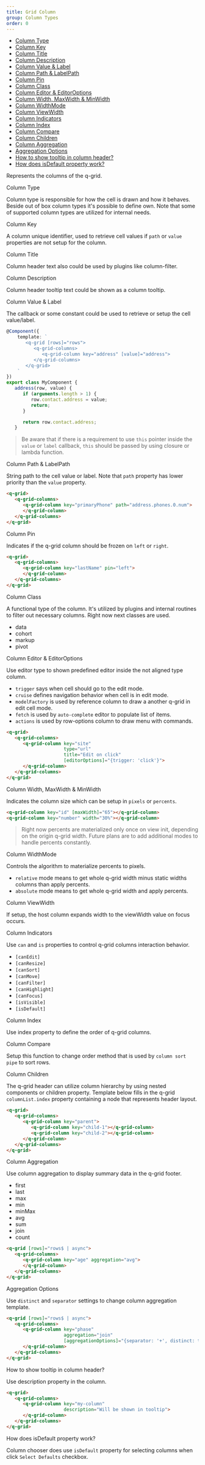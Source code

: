 ```yaml
---
title: Grid Column
group: Column Types
order: 0
---
```

- [Column Type](#column-type)
- [Column Key](#column-key)
- [Column Title](#column-title)
- [Column Description](#column-description)
- [Column Value & Label](#column-value-&-label)
- [Column Path & LabelPath](#column-path-&-labelPath)
- [Column Pin](#column-pin)
- [Column Class](#column-class)
- [Column Editor & EditorOptions](#column-editor-&-editorOptions)
- [Column Width, MaxWidth & MinWidth](#column-width-maxWidth-&-minWidth)
- [Column WidthMode](#column-widthMode)
- [Column ViewWidth](#column-viewWidth)
- [Column Indicators](#column-indicators)
- [Column Index](#column-index)
- [Column Compare](#column-compare)
- [Column Children](#column-children)
- [Column Aggregation](#column-aggregation)
- [Aggregation Options](#aggregation-options)
- [How to show tooltip in column header?](#how-to-show-tooltip-in-column-header)
- [How does isDefault property work?](#how-does-isDefault-property-work)


Represents the columns of the q-grid.

<a name="#column-type">
   Column Type
</a>

Column type is responsible for how the cell is drawn and how it behaves. Beside out of box column types it's possible to define own.  Note that some of supported column types are utilized for internal needs.

<a name="#column-key">
   Column Key
</a>

A column unique identifier, used to retrieve cell values if `path` or `value` properties are not setup for the column.

<a name="#column-title">
   Column Title
</a>

Column header text also could be used by plugins like column-filter.

<a name="#column-description">
   Column Description
</a>

Column header tooltip text could be shown as a column tooltip.

<a name="#column-value-&-label">
   Column Value & Label
</a>

The callback or some constant could be used to retrieve or setup the cell value/label.

```typescript
@Component({
    template: `
       <q-grid [rows]="rows">
          <q-grid-columns>
             <q-grid-column key="address" [value]="address">
          </q-grid-columns>
       </q-grid>
    `
})
export class MyComponent {
   address(row, value) {
      if (arguments.length > 1) {
         row.contact.address = value;
         return;
      }

      return row.contact.address;
   }
```

> Be aware that if there is a requirement to use `this` pointer inside the `value` or `label` callback, `this` should be passed by using closure or lambda function.

<a name="#column-path-&-labelPath">
   Column Path & LabelPath
</a>

String path to the cell value or label. Note that `path` property has lower priority than the `value` property.

```html
<q-grid>
   <q-grid-columns>
      <q-grid-column key="primaryPhone" path="address.phones.0.num">
      </q-grid-column>
   </q-grid-columns>
</q-grid>

```

<a name="#column-pin">
   Column Pin
</a>

Indicates if the q-grid column should be frozen on `left` or `right`.

```html
<q-grid>
   <q-grid-columns>
      <q-grid-column key="lastName" pin="left">
      </q-grid-column>
   </q-grid-columns>
</q-grid>
```

<a name="#column-class">
   Column Class
</a>

A functional type of the column. It's utilized by plugins and internal routines to filter out necessary columns. Right now next classes are used.

* data
* cohort
* markup
* pivot

<a name="#column-editor-&-editorOptions">
   Column Editor & EditorOptions
</a>

Use editor type to shown predefined editor inside the not aligned type column.

* `trigger` says when cell should go to the edit mode.
* `cruise` defines navigation behavior when cell is in edit mode.
* `modelFactory` is used by reference column to draw a another q-grid in edit cell mode.
* `fetch` is used by `auto-complete` editor to populate list of items.
* `actions` is used by row-options column to draw menu with commands.

```html
<q-grid>
   <q-grid-columns>      
      <q-grid-column key="site"
                     type="url"
                     title="Edit on click"
                     [editorOptions]="{trigger: 'click'}">
      </q-grid-column>
   </q-grid-columns>
</q-grid>
```

<a name="#column-width-waxWidth-&-minWidth">
   Column Width, MaxWidth & MinWidth
</a>

Indicates the column size which can be setup in `pixels` or `percents`. 

```html
<q-grid-column key="id" [maxWidth]="65"></q-grid-column>
<q-grid-column key="number" width="30%"></q-grid-column>
```
   
> Right now percents are materialized only once on view init, depending on the origin q-grid width. Future plans are to add additional modes to handle percents constantly.

<a name="#column-widthMode">
   Column WidthMode
</a>

Controls the algorithm to materialize percents to pixels. 

* `relative` mode means to get whole q-grid width minus static widths columns than apply percents.
* `absolute` mode means to get whole q-grid width and apply percents.

<a name="#column-viewWidth">
   Column ViewWidth
</a>

If setup, the host column expands width to the viewWidth value on focus occurs.

<a name="#column-indicators">
   Column Indicators
</a>

Use `can` and `is` properties to control q-grid columns interaction behavior.

* `[canEdit]`
* `[canResize]`
* `[canSort]`
* `[canMove]`
* `[canFilter]`
* `[canHighlight]`
* `[canFocus]`
* `[isVisible]`
* `[isDefault]` 

<a name="#column-index">
   Column Index
</a>

Use index property to define the order of q-grid columns.
    
<a name="#column-compare">
   Column Compare
</a>

Setup this function to change order method that is used by `column sort pipe` to sort rows.

<a name="#column-children">
   Column Children
</a>

The q-grid header can utilize column hierarchy by using nested components or children property. Template below fills in the q-grid `columnList.index` property containing a node that represents header layout.

```html
<q-grid>
   <q-grid-columns>
      <q-grid-column key="parent">
         <q-grid-column key="child-1"></q-grid-column>
         <q-grid-column key="child-2"></q-grid-column>
      </q-grid-column>
   </q-grid-columns>
</q-grid>
```

<a name="#column-aggregation">
   Column Aggregation
</a>

Use column aggregation to display summary data in the q-grid footer.

* first
* last
* max
* min
* minMax
* avg
* sum
* join
* count

```html
<q-grid [rows]="rows$ | async">
   <q-grid-columns>
      <q-grid-column key="age" aggregation="avg">         
      </q-grid-column>
   </q-grid-columns>
</q-grid>
```

<a name="#aggregation-options">
   Aggregation Options
</a>

Use `distinct` and `separator` settings to change column aggregation template.

```html
<q-grid [rows]="rows$ | async">
   <q-grid-columns>
      <q-grid-column key="phase"
                     aggregation="join"
                     [aggregationOptions]="{separator: '+', distinct: true}">
      </q-grid-column>
   </q-grid-columns>
</q-grid>
```

<a name="#how-to-show-tooltip-in-column-header">
   How to show tooltip in column header?
</a>

Use description property in the column.

```html
<q-grid>
   <q-grid-columns>
      <q-grid-column key="my-column" 
                     description="Will be shown in tooltip">
      </q-grid-column>
   </q-grid-columns>
</q-grid>
```

<a name="#how-does-isDefault-property-work">
   How does isDefault property work?
</a>

Column chooser does use `isDefault` property for selecting columns when click `Select Defaults` checkbox.